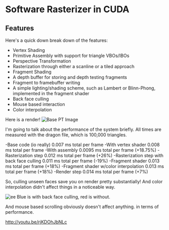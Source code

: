 Software Rasterizer in CUDA
============
Features
--------

Here's a quick down break down of the features:
- Vertex Shading
- Primitive Assembly with support for triangle VBOs/IBOs
- Perspective Transformation
- Rasterization through either a scanline or a tiled approach
- Fragment Shading
- A depth buffer for storing and depth testing fragments
- Fragment to framebuffer writing
- A simple lighting/shading scheme, such as Lambert or Blinn-Phong, implemented in the fragment shader
- Back face culling
- Mouse based interaction
- Color interpolation

Here is a render!
![Base PT Image][base pt image]

I'm going to talk about the performance of the system briefly.  All times are measured with the dragon file, which is 100,000 triangles.

-Base code (io really) 0.007 ms total per frame
-With vertex shader 0.008 ms total per frame 
-With assembly 0.0095 ms total per frame (+18.75%)
-Rasterization step 0.012 ms total per frame (+26%)
-Rasterization step with back face culling 0.011 ms total per frame (-19%)
-Fragment shader 0.013 ms total per frame (+18%)
-Fragment shader w/color interpolation 0.013 ms total per frame (+18%)
-Render step 0.014 ms total per frame (+7%)

So, culling unseen faces save you on render pretty substantially!  And color interpolation didn't affect things in a noticeable way.

![ee][e]
Blue is with back face culling, red is without.

And mouse based scrolling obviously doesn't affect anything. in terms of performance.

http://youtu.be/rjKDOhJbNLc

[base pt image]:http://2.bp.blogspot.com/-5HfoVl3K_CE/VFQRZcV1bNI/AAAAAAAACd8/BAUZy5cwuqY/s1600/render.png
[e]:http://3.bp.blogspot.com/-Hl2XbNgf__w/VFQTiHrPO1I/AAAAAAAACeI/YlHoSi2JyZA/s1600/image.png